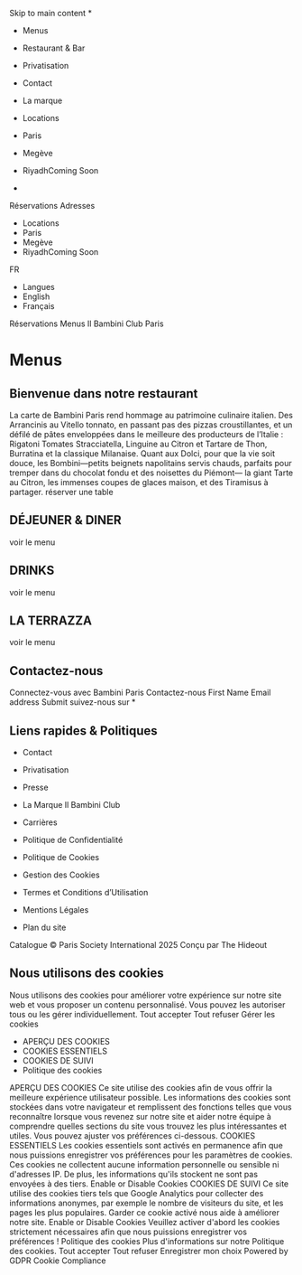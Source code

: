 Skip to main content
  * 

  * Menus
  * Restaurant & Bar
  * Privatisation
  * Contact
  * La marque


  * Locations
  * Paris
  * Megève
  * RiyadhComing Soon


  * 

Réservations
Adresses
  * Locations
  * Paris
  * Megève
  * RiyadhComing Soon


FR
  * Langues
  * English
  * Français


Réservations Menus
Il Bambini Club Paris
# Menus
## Bienvenue dans notre restaurant
La carte de Bambini Paris rend hommage au patrimoine culinaire italien. Des Arrancinis au Vitello tonnato, en passant pas des pizzas croustillantes, et un défilé de pâtes enveloppées dans le meilleure des producteurs de l’Italie : Rigatoni Tomates Stracciatella, Linguine au Citron et Tartare de Thon, Burratina et la classique Milanaise. Quant aux Dolci, pour que la vie soit douce, les Bombini—petits beignets napolitains servis chauds, parfaits pour tremper dans du chocolat fondu et des noisettes du Piémont— la giant Tarte au Citron, les immenses coupes de glaces maison, et des Tiramisus à partager.
réserver une table
## DÉJEUNER & DINER
voir le menu
## DRINKS
voir le menu
## LA TERRAZZA
voir le menu
## Contactez-nous
Connectez-vous avec Bambini Paris
Contactez-nous
First Name
Email address
Submit
suivez-nous sur
  * 

## Liens rapides & Politiques
  * Contact
  * Privatisation
  * Presse
  * La Marque Il Bambini Club
  * Carrières


  * Politique de Confidentialité
  * Politique de Cookies
  * Gestion des Cookies
  * Termes et Conditions d’Utilisation
  * Mentions Légales
  * Plan du site


Catalogue
© Paris Society International 2025 Conçu par The Hideout
## Nous utilisons des cookies
Nous utilisons des cookies pour améliorer votre expérience sur notre site web et vous proposer un contenu personnalisé. Vous pouvez les autoriser tous ou les gérer individuellement.
Tout accepter Tout refuser Gérer les cookies
  * APERÇU DES COOKIES
  * COOKIES ESSENTIELS
  * COOKIES DE SUIVI
  * Politique des cookies


APERÇU DES COOKIES
Ce site utilise des cookies afin de vous offrir la meilleure expérience utilisateur possible. Les informations des cookies sont stockées dans votre navigateur et remplissent des fonctions telles que vous reconnaître lorsque vous revenez sur notre site et aider notre équipe à comprendre quelles sections du site vous trouvez les plus intéressantes et utiles. Vous pouvez ajuster vos préférences ci-dessous.
COOKIES ESSENTIELS
Les cookies essentiels sont activés en permanence afin que nous puissions enregistrer vos préférences pour les paramètres de cookies. Ces cookies ne collectent aucune information personnelle ou sensible ni d'adresses IP. De plus, les informations qu'ils stockent ne sont pas envoyées à des tiers.
Enable or Disable Cookies
COOKIES DE SUIVI
Ce site utilise des cookies tiers tels que Google Analytics pour collecter des informations anonymes, par exemple le nombre de visiteurs du site, et les pages les plus populaires. Garder ce cookie activé nous aide à améliorer notre site.
Enable or Disable Cookies
Veuillez activer d'abord les cookies strictement nécessaires afin que nous puissions enregistrer vos préférences !
Politique des cookies
Plus d'informations sur notre Politique des cookies.
Tout accepter Tout refuser Enregistrer mon choix
Powered by GDPR Cookie Compliance
